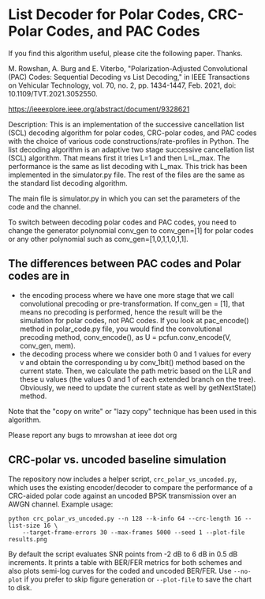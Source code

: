 # List Decoder for Polar Codes, CRC-Polar Codes, and PAC Codes
If you find this algorithm useful, please cite the following paper. Thanks.

M. Rowshan, A. Burg and E. Viterbo, "Polarization-Adjusted Convolutional (PAC) Codes: Sequential Decoding vs List Decoding," in IEEE Transactions on Vehicular Technology, vol. 70, no. 2, pp. 1434-1447, Feb. 2021, doi: 10.1109/TVT.2021.3052550.

https://ieeexplore.ieee.org/abstract/document/9328621

Description: 
This is an implementation of the successive cancellation list (SCL) decoding algorithm for polar codes, CRC-polar codes, and PAC codes with the choice of various code constructions/rate-profiles in Python. 
The list decoding algorithm is an adaptive two stage successive cancellation list (SCL) algorithm. That means first it tries L=1 and then L=L_max. The performance is the same as list decoding with L_max. This trick has been implemented in the simulator.py file. The rest of the files are the same as the standard list decoding algorithm.

The main file is simulator.py in which you can set the parameters of the code and the channel.

To switch between decoding polar codes and PAC codes, you need to change the generator polynomial conv_gen to conv_gen=[1] for polar codes or any other polynomial such as conv_gen=[1,0,1,1,0,1,1].

## The differences between PAC codes and Polar codes are in 
- the encoding process where we have one more stage that we call convolutional precoding or pre-transformation. If conv_gen = [1], that means no precoding is performed, hence the result will be the simulation for polar codes, not PAC codes. If you look at  pac_encode() method in polar_code.py file, you would find the convolutional precoding method, conv_encode(), as U = pcfun.conv_encode(V, conv_gen, mem).
- the decoding process where we consider both 0 and 1 values for every v and obtain the corresponding u by conv_1bit() method based on the current state. Then, we calculate the path metric based on the LLR and these u values (the values 0 and 1 of each extended branch on the tree). Obviously, we need to update the current state as well by getNextState() method.

Note that the "copy on write" or "lazy copy" technique has been used in this algorithm.

Please report any bugs to mrowshan at ieee dot org

## CRC-polar vs. uncoded baseline simulation

The repository now includes a helper script, `crc_polar_vs_uncoded.py`, which
uses the existing encoder/decoder to compare the performance of a CRC-aided
polar code against an uncoded BPSK transmission over an AWGN channel. Example
usage:

```
python crc_polar_vs_uncoded.py --n 128 --k-info 64 --crc-length 16 --list-size 16 \
    --target-frame-errors 30 --max-frames 5000 --seed 1 --plot-file results.png
```

By default the script evaluates SNR points from -2 dB to 6 dB in 0.5 dB
increments. It prints a table with BER/FER metrics for both schemes and also
plots semi-log curves for the coded and uncoded BER/FER. Use `--no-plot` if you
prefer to skip figure generation or `--plot-file` to save the chart to disk.
